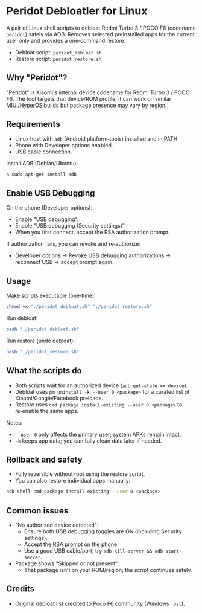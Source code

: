 # Peridot Debloatler for Linux

A pair of Linux shell scripts to debloat Redmi Turbo 3 / POCO F6 (codename `peridot`) safely via ADB. Removes selected preinstalled apps for the current user only and provides a one‑command restore.

- Debloat script: `peridot_debloat.sh`
- Restore script: `peridot_restore.sh`

## Why "Peridot"?
"Peridot" is Xiaomi's internal device codename for Redmi Turbo 3 / POCO F6. The tool targets that device/ROM profile; it can work on similar MIUI/HyperOS builds but package presence may vary by region.

## Requirements
- Linux host with `adb` (Android platform‑tools) installed and in PATH.
- Phone with Developer options enabled.
- USB cable connection.

Install ADB (Debian/Ubuntu):
```bash
a sudo apt-get install adb
```

## Enable USB Debugging
On the phone (Developer options):
- Enable "USB debugging".
- Enable "USB debugging (Security settings)".
- When you first connect, accept the RSA authorization prompt.

If authorization fails, you can revoke and re‑authorize:
- Developer options → Revoke USB debugging authorizations → reconnect USB → accept prompt again.

## Usage
Make scripts executable (one‑time):
```bash
chmod +x "./peridot_debloat.sh" "./peridot_restore.sh"
```

Run debloat:
```bash
bash "./peridot_debloat.sh"
```

Run restore (undo debloat):
```bash
bash "./peridot_restore.sh"
```

## What the scripts do
- Both scripts wait for an authorized device (`adb get-state == device`).
- Debloat uses `pm uninstall -k --user 0 <package>` for a curated list of Xiaomi/Google/Facebook preloads.
- Restore uses `cmd package install-existing --user 0 <package>` to re‑enable the same apps.

Notes:
- `--user 0` only affects the primary user; system APKs remain intact.
- `-k` keeps app data; you can fully clean data later if needed.

## Rollback and safety
- Fully reversible without root using the restore script.
- You can also restore individual apps manually:
```bash
adb shell cmd package install-existing --user 0 <package>
```

## Common issues
- "No authorized device detected":
  - Ensure both USB debugging toggles are ON (including Security settings).
  - Accept the RSA prompt on the phone.
  - Use a good USB cable/port; try `adb kill-server && adb start-server`.
- Package shows "Skipped or not present":
  - That package isn’t on your ROM/region; the script continues safely.

## Credits
- Original debloat list credited to Poco F6 community (Windows `.bat`).

